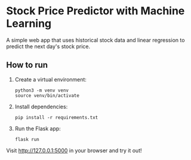 # Stock Price Predictor with Machine Learning

A simple web app that uses historical stock data and linear regression to predict the next day's stock price.

## How to run

1. Create a virtual environment:
   ```
   python3 -m venv venv
   source venv/bin/activate
   ```

2. Install dependencies:
   ```
   pip install -r requirements.txt
   ```

3. Run the Flask app:
   ```
   flask run
   ```

Visit http://127.0.0.1:5000 in your browser and try it out!